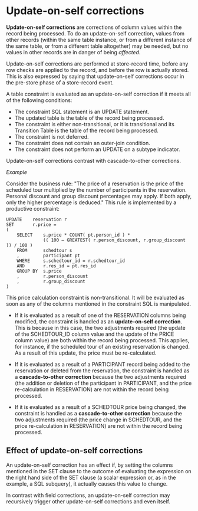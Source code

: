 # Update-on-self corrections

**Update-on-self corrections** are corrections of column values within the record being processed. To do an update-on-self correction, values from other records (within the same table instance, or from a different instance of the same table, or from a different table altogether) may be needed, but no values in other records are in danger of being *affected*.

Update-on-self corrections are performed at store-record time, before any row checks are applied to the record, and before the row is actually stored. This is also expressed by saying that update-on-self corrections occur in the pre-store phase of a store-record event.

A table constraint is evaluated as an update-on-self correction if it meets all of the following conditions:

- The constraint SQL statement is an UPDATE statement.
- The updated table is the table of the record being processed.
- The constraint is either non-transitional, or it is transitional and its Transition Table is the table of the record being processed.
- The constraint is not deferred.
- The constraint does not contain an outer-join condition.
- The constraint does not perform an UPDATE on a subtype indicator.

Update-on-self corrections contrast with cascade-to-other corrections.

*Example*

Consider the business rule: "The price of a reservation is the price of the scheduled tour multiplied by the number of participants in the reservation. Personal discount and group discount percentages may apply. If both apply, only the higher percentage is deduced." This rule is implemented by a productive constraint:

```
UPDATE    reservation r
SET       r.price =
(
    SELECT    s.price * COUNT( pt.person_id ) *
              (( 100 – GREATEST( r.person_discount, r.group_discount )) / 100 )
    FROM      schedtour s
    ,         participant pt
    WHERE     s.schedtour_id = r.schedtour_id
    AND       r.res_id = pt.res_id
    GROUP BY  s.price
    ,         r.person_discount
    ,         r.group_discount
)
```

This price calculation constraint is non-transitional. It will be evaluated as soon as any of the columns mentioned in the constraint SQL is manipulated.

- If it is evaluated as a result of one of the RESERVATION columns being modified, the constraint is handled as an **update-on-self correction**. This is because in this case, the two adjustments required (the update of the SCHEDTOUR_ID column value and the update of the PRICE column value) are both within the record being processed. This applies, for instance, if the scheduled tour of an existing reservation is changed. As a result of this update, the price must be re-calculated.

- If it is evaluated as a result of a PARTICIPANT record being added to the reservation or deleted from the reservation, the constraint is handled as a **cascade-to-other correction** because the two adjustments required (the addition or deletion of the participant in PARTICIPANT, and the price re-calculation in RESERVATION) are not within the record being processed.
- If it is evaluated as a result of a SCHEDTOUR price being changed, the constraint is handled as a **cascade-to-other correction** because the two adjustments required (the price change in SCHEDTOUR, and the price re-calculation in RESERVATION) are not within the record being processed.

## Effect of update-on-self corrections

An update-on-self correction has an effect if, by setting the columns mentioned in the SET clause to the outcome of evaluating the expression on the right hand side of the SET clause (a scalar expression or, as in the example, a SQL subquery), it actually causes this value to change.

In contrast with field corrections, an update-on-self correction may recursively trigger other update-on-self corrections and even itself.